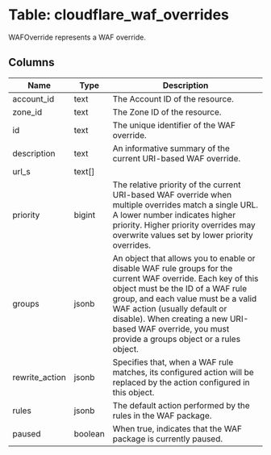 
# Table: cloudflare_waf_overrides
WAFOverride represents a WAF override.
## Columns
| Name        | Type           | Description  |
| ------------- | ------------- | -----  |
|account_id|text|The Account ID of the resource.|
|zone_id|text|The Zone ID of the resource.|
|id|text|The unique identifier of the WAF override.|
|description|text|An informative summary of the current URI-based WAF override.|
|url_s|text[]||
|priority|bigint|The relative priority of the current URI-based WAF override when multiple overrides match a single URL. A lower number indicates higher priority. Higher priority overrides may overwrite values set by lower priority overrides.|
|groups|jsonb|An object that allows you to enable or disable WAF rule groups for the current WAF override. Each key of this object must be the ID of a WAF rule group, and each value must be a valid WAF action (usually default or disable). When creating a new URI-based WAF override, you must provide a groups object or a rules object.|
|rewrite_action|jsonb|Specifies that, when a WAF rule matches, its configured action will be replaced by the action configured in this object.|
|rules|jsonb|The default action performed by the rules in the WAF package.|
|paused|boolean|When true, indicates that the WAF package is currently paused.|
